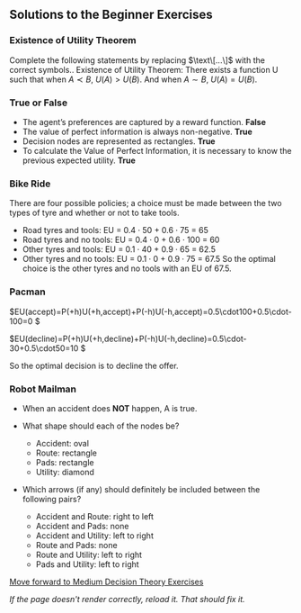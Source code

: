 ## Solutions to the Beginner Exercises


### Existence of Utility Theorem
Complete the following statements by replacing $\text\[...\]$ with the correct symbols..
Existence of Utility Theorem: There exists a function U such that when $A\prec B$, $U(A)>U(B)$. And when $A\sim B$, $U(A) =  U(B)$.

### True or False
- The agent’s preferences are captured by a reward function. **False**
- The value of perfect information is always non-negative. **True**
- Decision nodes are represented as rectangles. **True**
- To calculate the Value of Perfect Information, it is necessary to know the previous expected utility. **True**

### Bike Ride
There are four possible policies; a choice must be made between the two types of tyre and whether or not to take tools.

- Road tyres and tools: EU = 0.4 · 50 + 0.6 · 75 = 65
- Road tyres and no tools: EU = 0.4 · 0 + 0.6 · 100 = 60
- Other tyres and tools: EU = 0.1 · 40 + 0.9 · 65 = 62.5
- Other tyres and no tools: EU = 0.1 · 0 + 0.9 · 75 = 67.5
So the optimal choice is the other tyres and no tools with an EU of 67.5.

### Pacman
$EU(accept)=P(+h)U(+h,accept)+P(-h)U(-h,accept)=0.5\cdot100+0.5\cdot-100=0 $

$EU(decline)=P(+h)U(+h,decline)+P(-h)U(-h,decline)=0.5\cdot-30+0.5\cdot50=10 $

So the optimal decision is to decline the offer.

### Robot Mailman
- When an accident does **NOT** happen, A is true.

- What shape should each of the nodes be?
  - Accident: oval
  - Route: rectangle
  - Pads: rectangle
  - Utility: diamond

- Which arrows (if any) should definitely be included between the following pairs?
  - Accident and Route: right to left
  - Accident and	Pads: none
  - Accident	and Utility: left to right
  - Route	and Pads: none
  - Route and	Utility: left to right
  - Pads and Utility: left to right

[Move forward to Medium Decision Theory Exercises](https://github.com/UMdecisionsupport/DecisionSupport2023/blob/main/DecisionTheory/Medium.md)

*If the page doesn't render correctly, reload it. That should fix it.*
